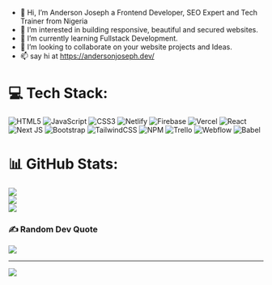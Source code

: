 - 👋 Hi, I’m Anderson Joseph a Frontend Developer, SEO Expert and Tech Trainer from Nigeria
- 👀 I’m interested in building responsive, beautiful and secured websites.
- 🌱 I’m currently learning Fullstack Development.
- 💞️ I’m looking to collaborate on your website projects and Ideas.
- 📫 say hi at https://andersonjoseph.dev/
<!---
AndersonDesign1/AndersonDesign1 is a ✨ special ✨ repository because its `README.md` (this file) appears on your GitHub profile.
You can click the Preview link to take a look at your changes.
--->


# 💻 Tech Stack:
![HTML5](https://img.shields.io/badge/html5-%23E34F26.svg?style=for-the-badge&logo=html5&logoColor=white) ![JavaScript](https://img.shields.io/badge/javascript-%23323330.svg?style=for-the-badge&logo=javascript&logoColor=%23F7DF1E) ![CSS3](https://img.shields.io/badge/css3-%231572B6.svg?style=for-the-badge&logo=css3&logoColor=white) ![Netlify](https://img.shields.io/badge/netlify-%23000000.svg?style=for-the-badge&logo=netlify&logoColor=#00C7B7) ![Firebase](https://img.shields.io/badge/firebase-%23039BE5.svg?style=for-the-badge&logo=firebase) ![Vercel](https://img.shields.io/badge/vercel-%23000000.svg?style=for-the-badge&logo=vercel&logoColor=white) ![React](https://img.shields.io/badge/react-%2320232a.svg?style=for-the-badge&logo=react&logoColor=%2361DAFB) ![Next JS](https://img.shields.io/badge/Next-black?style=for-the-badge&logo=next.js&logoColor=white) ![Bootstrap](https://img.shields.io/badge/bootstrap-%23563D7C.svg?style=for-the-badge&logo=bootstrap&logoColor=white) ![TailwindCSS](https://img.shields.io/badge/tailwindcss-%2338B2AC.svg?style=for-the-badge&logo=tailwind-css&logoColor=white) ![NPM](https://img.shields.io/badge/NPM-%23000000.svg?style=for-the-badge&logo=npm&logoColor=white) ![Trello](https://img.shields.io/badge/Trello-%23026AA7.svg?style=for-the-badge&logo=Trello&logoColor=white) ![Webflow](https://img.shields.io/badge/Webflow-4353FF?style=for-the-badge&logo=webflow&logoColor=white) ![Babel](https://img.shields.io/badge/Babel-F9DC3e?style=for-the-badge&logo=babel&logoColor=black)
# 📊 GitHub Stats:
![](https://github-readme-stats.vercel.app/api?username=AndersonDesign1&theme=dark&hide_border=true&include_all_commits=true&count_private=true)<br/>
![](https://github-readme-streak-stats.herokuapp.com/?user=AndersonDesign1&theme=dark&hide_border=true)<br/>
![](https://github-readme-stats.vercel.app/api/top-langs/?username=AndersonDesign1&theme=dark&hide_border=true&include_all_commits=true&count_private=true&layout=compact)

### ✍️ Random Dev Quote
![](https://quotes-github-readme.vercel.app/api?type=horizontal&theme=dark)

---
[![](https://visitcount.itsvg.in/api?id=AndersonDesign1&icon=0&color=12)](https://visitcount.itsvg.in)

<!-- Proudly created with GPRM ( https://gprm.itsvg.in ) -->

